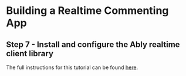 # Building a Realtime Commenting App

## Step 7 - Install and configure the Ably realtime client library

The full instructions for this tutorial can be found [here](https://ably.com/tutorials/reactjs-realtime-commenting).
